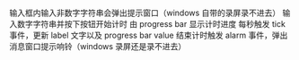 #

输入框内输入非数字字符串会弹出提示窗口（windows 自带的录屏录不进去）
输入数字字符串并按下按钮开始计时
由 progress bar 显示计时进度
每秒触发 tick 事件，更新 label 文字以及 progress bar value
结束计时触发 alarm 事件，弹出消息窗口提示响铃（windows 录屏还是录不进去）
